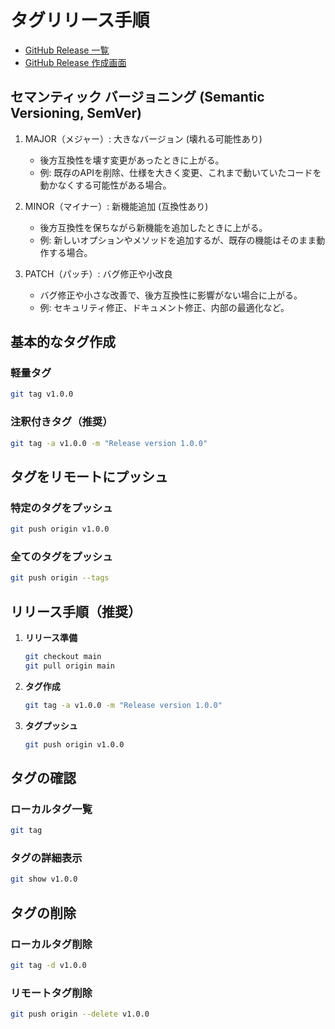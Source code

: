 # タグリリース手順

- [GitHub Release 一覧](https://github.com/aew2sbee/youtube-study-time-tracker/releases)
- [GitHub Release 作成画面](https://github.com/aew2sbee/youtube-study-time-tracker/releases/new)

## セマンティック バージョニング (Semantic Versioning, SemVer)
1. MAJOR（メジャー）: 大きなバージョン (壊れる可能性あり)
   - 後方互換性を壊す変更があったときに上がる。
   - 例: 既存のAPIを削除、仕様を大きく変更、これまで動いていたコードを動かなくする可能性がある場合。

2. MINOR（マイナー）: 新機能追加 (互換性あり)
   - 後方互換性を保ちながら新機能を追加したときに上がる。
   - 例: 新しいオプションやメソッドを追加するが、既存の機能はそのまま動作する場合。

3. PATCH（パッチ）: バグ修正や小改良
   - バグ修正や小さな改善で、後方互換性に影響がない場合に上がる。
   - 例: セキュリティ修正、ドキュメント修正、内部の最適化など。

## 基本的なタグ作成

### 軽量タグ

```bash
git tag v1.0.0
```

### 注釈付きタグ（推奨）

```bash
git tag -a v1.0.0 -m "Release version 1.0.0"
```

## タグをリモートにプッシュ

### 特定のタグをプッシュ

```bash
git push origin v1.0.0
```

### 全てのタグをプッシュ

```bash
git push origin --tags
```

## リリース手順（推奨）

1. **リリース準備**

   ```bash
   git checkout main
   git pull origin main
   ```

2. **タグ作成**

   ```bash
   git tag -a v1.0.0 -m "Release version 1.0.0"
   ```

3. **タグプッシュ**
   ```bash
   git push origin v1.0.0
   ```

## タグの確認

### ローカルタグ一覧

```bash
git tag
```

### タグの詳細表示

```bash
git show v1.0.0
```

## タグの削除

### ローカルタグ削除

```bash
git tag -d v1.0.0
```

### リモートタグ削除

```bash
git push origin --delete v1.0.0
```
